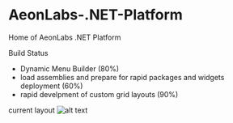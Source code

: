 # AeonLabs-.NET-Platform
Home of AeonLabs .NET Platform

Build Status
- Dynamic Menu Builder (80%)
- load assemblies and prepare for rapid packages and widgets deployment (60%)
- rapid develpment of custom grid layouts (90%)

current layout
![alt text](http://www.aeonlabs.solutions/images/github/layout2.jpg)
